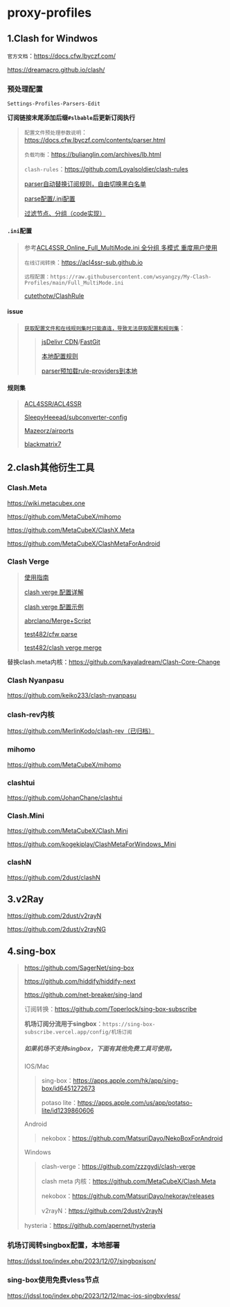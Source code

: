 # proxy-profiles

## 1.Clash for Windwos

`官方文档`：https://docs.cfw.lbyczf.com/

https://dreamacro.github.io/clash/

### 预处理配置

`Settings-Profiles-Parsers-Edit`

**订阅链接末尾添加后缀`#slbable`后更新订阅执行**

> `配置文件预处理参数说明`：https://docs.cfw.lbyczf.com/contents/parser.html
>
> `负载均衡`：https://bulianglin.com/archives/lb.html
>
> `clash-rules`：https://github.com/Loyalsoldier/clash-rules
>
> [parser自动替换订阅规则，自由切换黑白名单](https://github.com/Fndroid/clash_for_windows_pkg/issues/2193)
>
> [parse配置/.ini配置](https://github.com/Fndroid/clash_for_windows_pkg/issues/2729)
>
> [过滤节点、分组（code实现）](https://github.com/Fndroid/clash_for_windows_pkg/issues/2579#issuecomment-1567688925)

#### `.ini`配置

> 参考[ACL4SSR_Online_Full_MultiMode.ini 全分组 多模式 重度用户使用](https://raw.githubusercontent.com/ACL4SSR/ACL4SSR/master/Clash/config/ACL4SSR_Online_Full_MultiMode.ini)
>
> `在线订阅转换`：https://acl4ssr-sub.github.io
>
> `远程配置：https://raw.githubusercontent.com/wsyangzy/My-Clash-Profiles/main/Full_MultiMode.ini`
>
> [cutethotw/ClashRule](https://github.com/cutethotw/ClashRule)

#### issue

> [`获取配置文件和在线规则集时只能直连，导致无法获取配置和规则集`](https://github.com/Dreamacro/clash/issues/2775)：
>
> > [jsDelivr CDN](https://github.com/Fndroid/clash_for_windows_pkg/issues/2979#issuecomment-1116196740)/[FastGit](https://github.com/Dreamacro/clash/issues/898#issuecomment-675908855)
> >
> > [本地配置规则](https://github.com/Dreamacro/clash/issues/2775#issuecomment-1595928740)
> >
> > [parser预加载rule-providers到本地](https://github.com/Dreamacro/clash/issues/1385#issuecomment-1583996210)
>

#### 规则集

> [ACL4SSR/ACL4SSR](https://github.com/ACL4SSR/ACL4SSR/tree/master/Clash/config)
>
> [SleepyHeeead/subconverter-config](https://github.com/SleepyHeeead/subconverter-config)
>
> [Mazeorz/airports](https://github.com/Mazeorz/airports)
>
> [blackmatrix7](https://github.com/blackmatrix7/ios_rule_script/tree/master/rule/Clash)

## 2.clash其他衍生工具

### Clash.Meta

https://wiki.metacubex.one

https://github.com/MetaCubeX/mihomo

https://github.com/MetaCubeX/ClashX.Meta

https://github.com/MetaCubeX/ClashMetaForAndroid

### Clash Verge

>[使用指南](https://github.com/zzzgydi/clash-verge/wiki/%E4%BD%BF%E7%94%A8%E6%8C%87%E5%8D%97)
>
>[clash verge 配置详解](https://wiki.metacubex.one/config/proxy-groups/filter/)
>
>[clash verge 配置示例](https://wiki.metacubex.one/example/)
>
>[abrclano/Merge+Script](https://github.com/abrclano/Self-use-Rules/tree/main/Clash.verge)
>
>[test482/cfw parse](https://gist.github.com/test482/3572dbd15b4838a7f999a749104a77ee#file-paser-yaml)
>
>[test482/clash verge merge](https://gist.github.com/test482/62439ebb2fdba846c0e3071d299eae91#file-clash-verge-local-config-yaml)

替换clash.meta内核：https://github.com/kayaladream/Clash-Core-Change

### Clash Nyanpasu

https://github.com/keiko233/clash-nyanpasu

### clash-rev内核

https://github.com/MerlinKodo/clash-rev（已归档）

### mihomo

https://github.com/MetaCubeX/mihomo

### clashtui

https://github.com/JohanChane/clashtui

### Clash.Mini

https://github.com/MetaCubeX/Clash.Mini

https://github.com/kogekiplay/ClashMetaForWindows_Mini

### clashN

https://github.com/2dust/clashN

## 3.v2Ray

https://github.com/2dust/v2rayN

https://github.com/2dust/v2rayNG

## 4.sing-box

> https://github.com/SagerNet/sing-box
>
> https://github.com/hiddify/hiddify-next
>
> https://github.com/net-breaker/sing-land
>
> 订阅转换：https://github.com/Toperlock/sing-box-subscribe
>
> **机场订阅分流用于singbox**：`https://sing-box-subscribe.vercel.app/config/机场订阅`
>
> ##### **如果机场不支持singbox，下面有其他免费工具可使用。**
>
> IOS/Mac
>
> > sing-box：https://apps.apple.com/hk/app/sing-box/id6451272673
> >
> > potaso lite：https://apps.apple.com/us/app/potatso-lite/id1239860606
>
> Android
>
> > nekobox：https://github.com/MatsuriDayo/NekoBoxForAndroid
>
> Windows
>
> > clash-verge：https://github.com/zzzgydi/clash-verge
> >
> > clash meta 内核：https://github.com/MetaCubeX/Clash.Meta
> >
> > nekobox：https://github.com/MatsuriDayo/nekoray/releases
> >
> > v2rayN：https://github.com/2dust/v2rayN
>
> hysteria：https://github.com/apernet/hysteria

### 机场订阅转singbox配置，本地部署

https://jdssl.top/index.php/2023/12/07/singboxjson/

### sing-box使用免费vless节点

https://jdssl.top/index.php/2023/12/12/mac-ios-singbxvless/

